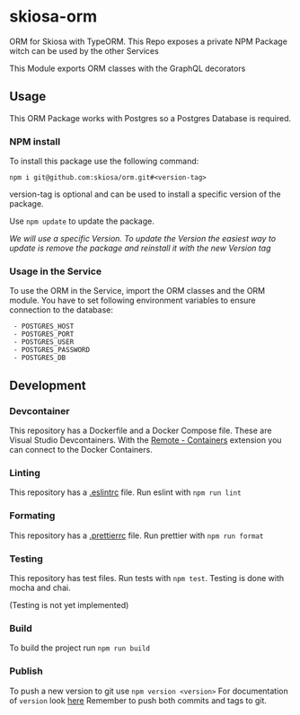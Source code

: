 # skiosa-orm
ORM for Skiosa with TypeORM.
This Repo exposes a private NPM Package witch can be used by the other Services

This Module exports ORM classes with the GraphQL decorators


## Usage
This ORM Package works with Postgres so a Postgres Database is required.

### NPM install
To install this package use the following command:
```
npm i git@github.com:skiosa/orm.git#<version-tag>
```
version-tag is optional and can be used to install a specific version of the package.

Use `npm update` to update the package.

*We will use a specific Version. To update the Version the easiest way to update is remove the package and reinstall it with the new Version tag*

### Usage in the Service
To use the ORM in the Service, import the ORM classes and the ORM module.
You have to set following environment variables to ensure connection to the database:
```
 - POSTGRES_HOST
 - POSTGRES_PORT
 - POSTGRES_USER
 - POSTGRES_PASSWORD
 - POSTGRES_DB
```
## Development

### Devcontainer
This repository has a Dockerfile and a Docker Compose file. These are Visual Studio Devcontainers.
With the [Remote - Containers](https://marketplace.visualstudio.com/items?itemName=ms-vscode-remote.remote-containers) extension you can connect to the Docker Containers.

### Linting
This repository has a [.eslintrc](.eslintrc) file. Run eslint with `npm run lint`

### Formating
This repository has a [.prettierrc](.prettierrc) file. Run prettier with `npm run format`

### Testing
This repository has test files. Run tests with `npm test`.
Testing is done with mocha and chai.

(Testing is not yet implemented)

### Build
To build the project run `npm run build`

### Publish
To push a new version to git use `npm version <version>`
For documentation of `version` look [here](https://docs.npmjs.com/cli/version)
Remember to push both commits and tags to git.
